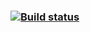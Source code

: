 ### [![Build status](https://ci.appveyor.com/api/projects/status/dbmgxb0wnmdiv54e?svg=true)](https://ci.appveyor.com/project/yapparovalili/testing-api-ci-homework-1-2-2)